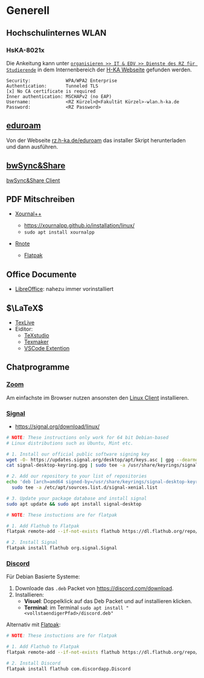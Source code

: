 # Generell

## Hochschulinternes WLAN

### HsKA-8021x

Die Ankeitung kann unter [`organisieren >> IT & EDV >> Dienste des RZ für Studierende`](https://www.h-ka.de/intern/elektro-und-informationstechnik/organisieren-studierende-fakultaet-eit/it-edv-studierende-fakultaet-eit/dienste-des-rz-fuer-studierende) in dem Internenbereich der [H-KA Webseite](www.h-ka.de) gefunden werden.

```
Security:             WPA/WPA2 Enterprise
Authentication:       Tunneled TLS
[x] No CA certificate is required
Inner authentication: MSCHAPv2 (no EAP)
Username:             <RZ Kürzel>@<Fakultät Kürzel>-wlan.h-ka.de
Password:             <RZ Password>
```

## [eduroam](https://eduroam.org/)

Von der Webseite [rz.h-ka.de/eduroam](https://rz.h-ka.de/eduroam) das installer Skript herunterladen und dann ausführen.

## [bwSync&Share](https://bwsyncandshare.kit.edu)
[bwSync&Share Client](https://customerupdates.nextcloud.com/kk1eoZCTo0kI5HpGE3IT/)

## PDF Mitschreiben

* [Xournal++](https://xournalpp.github.io/)
  * <https://xournalpp.github.io/installation/linux/>
  * `sudo apt install xournalpp`

* [Rnote](https://rnote.flxzt.net/)
  * [Flatpak](https://flathub.org/apps/com.github.flxzt.rnote)
  
## Office Documente

* [LibreOffice](https://de.libreoffice.org/): nahezu immer vorinstalliert
  
## $\LaTeX$

* [TexLive](https://www.tug.org/texlive/quickinstall.html)
* Eiditor:
  * [TeXstudio](https://www.texstudio.org/)
  * [Texmaker](https://www.xm1math.net/texmaker/)
  * [VSCode Extention](https://marketplace.visualstudio.com/items?itemName=James-Yu.latex-workshop)

## Chatprogramme

### [Zoom](https://www.zoom.com/)

Am einfachste im Browser nutzen ansonsten den [Linux Client](https://zoom.us/support/down4j) installieren.

### [Signal](https://signal.org/de/)

* <https://signal.org/download/linux/>

```bash
# NOTE: These instructions only work for 64 bit Debian-based
# Linux distributions such as Ubuntu, Mint etc.

# 1. Install our official public software signing key
wget -O- https://updates.signal.org/desktop/apt/keys.asc | gpg --dearmor > signal-desktop-keyring.gpg
cat signal-desktop-keyring.gpg | sudo tee -a /usr/share/keyrings/signal-desktop-keyring.gpg > /dev/null

# 2. Add our repository to your list of repositories
echo 'deb [arch=amd64 signed-by=/usr/share/keyrings/signal-desktop-keyring.gpg] https://updates.signal.org/desktop/apt xenial main' |\
  sudo tee -a /etc/apt/sources.list.d/signal-xenial.list

# 3. Update your package database and install signal
sudo apt update && sudo apt install signal-desktop
```
```bash
# NOTE: These instuctions are for flatpak

# 1. Add Flathub to Flatpak
flatpak remote-add --if-not-exists flathub https://dl.flathub.org/repo/flathub.flatpakrepo

# 2. Install Signal
flatpak install flathub org.signal.Signal
```

### [Discord](https://discord.com/)
Für Debian Basierte Systeme:
1. Downloade das `.deb` Packet von <https://discord.com/download>.
2. Installieren:
   * **Visuel**: Doppelklick auf das Deb Packet und auf installieren klicken.
   * **Terminal**: im Terminal `sudo apt install "<vollstaendigerPfad>/discord.deb"`

Alternativ mit [Flatpak](https://flatpak.org/):
```bash
# NOTE: These instuctions are for flatpak

# 1. Add Flathub to Flatpak
flatpak remote-add --if-not-exists flathub https://dl.flathub.org/repo/flathub.flatpakrepo

# 2. Install Discord
flatpak install flathub com.discordapp.Discord
```
